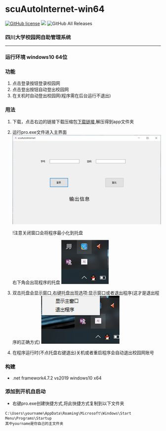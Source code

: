 # scuAutoInternet-win64
[![GitHub license](https://img.shields.io/github/license/2239559319/scuAutoInternet-win64)](https://github.com/2239559319/scuAutoInternet-win64/blob/master/LICENSE)
![](https://img.shields.io/badge/author-%E5%B0%8F%E5%B7%9D-blue)
![GitHub All Releases](https://img.shields.io/github/downloads/2239559319/scuAutoInternet-win64/total)
### 四川大学校园网自助管理系统

-----------
### 运行环境 windows10 64位

### 功能
1. 点击登录按钮登录校园网
2. 点击登出按钮自动登出校园网
3. 在关机时自动登出校园网(程序需在后台运行不退出)

### 用法
1. 下载，点击右边的链接下载压缩包[下载链接][1],解压得到app文件夹

2. 运行pro.exe文件进入主界面
![pic1](./pic/pic1.png)

    !注意关闭窗口会将程序最小化到托盘

    右下角会出现程序的托盘
![pic2](./pic/pic2.png)


3. 双击托盘会显示窗口,右键托盘出现选项:显示窗口或者退出程序(这才是退出程序的正确方式)
![pic3](./pic/pic3.png)

4. 在程序运行时(不点托盘右键退出)关机或者重启程序会自动退出校园网账号

### 构建
- .net framework4.7.2 vs2019 windows10 x64

### 添加到开机自启动
- 右键pro.exe创建快捷方式,将此快捷方式复制到以下文件夹
```text
C:\Users\yourname\AppData\Roaming\Microsoft\Windows\Start Menu\Programs\Startup
其中yourname是你自己的主文件夹
```

[1]:https://github.com/2239559319/scuAutoInternet-win64/releases/download/0.0.2/app.rar